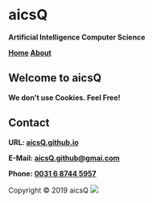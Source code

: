 # aicsQ

**Artificial Intelligence Computer Science**

**[Home](https://aicsq.github.io) [About](https://aicsq.github.io/about)**

## Welcome to aicsQ

**We don't use Cookies. Feel Free!**

## Contact

**URL: [aicsQ.github.io](https://aicsq.github.io)**

**E-Mail: [aicsQ.github@gmai.com](https://aicsq.github@gmai.com)**

**Phone: [0031 6 8744 5957](tel:0031687445957)**

Copyright © 2019 aicsQ <img src="https://aicsq.github.io/aicsQ 50.png">
